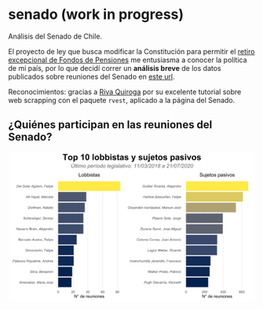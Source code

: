 # senado (work in progress)
Análisis del Senado de Chile.

El proyecto de ley que busca modificar la Constitución para permitir el [retiro excepcional de Fondos de Pensiones](https://www.camara.cl/cms/noticias/2020/07/15/retiro-excepcional-de-fondos-afp-despejemos-dudas-sobre-la-reforma/) me entusiasma a conocer la política de mi país, por lo que decidí correr un **análisis breve** de los datos publicados sobre reuniones del Senado en [este url](https://www.senado.cl/appsenado/index.php?mo=lobby&ac=GetReuniones).

Reconocimientos: gracias a [Riva Quiroga](https://twitter.com/rivaquiroga) por su excelente tutorial sobre web scrapping con el paquete `rvest`, aplicado a la página del Senado.

## ¿Quiénes participan en las reuniones del Senado?

<img src="Figuras/lobby.png" />